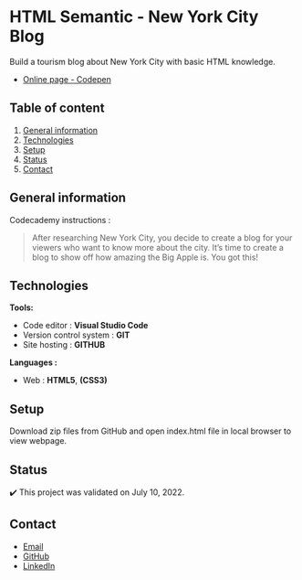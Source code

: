 # HTML Semantic - New York City Blog

Build a tourism blog about New York City with basic HTML knowledge.
- [Online page - Codepen](https://codepen.io/ByronMike/pen/XWqoEZp)

## Table of content
1. [General information](#General-information)
2. [Technologies](#Technologies)
3. [Setup](#Setup)
4. [Status](#Status)
5. [Contact](#Contact)

## General information

Codecademy instructions :
> After researching New York City, you decide to create a blog for your viewers who want to know more about the city. It’s time to create a blog to show off how amazing the Big Apple is. You got this!

## Technologies
**Tools:**
 * Code editor : **Visual Studio Code**
 * Version control system : **GIT**
 * Site hosting : **GITHUB**
  
**Languages :**
 * Web : **HTML5**, **(CSS3)**
 
## Setup
Download zip files from GitHub and open index.html file in local browser to view webpage.

## Status
:heavy_check_mark: This project was validated on July 10, 2022.

## Contact
* [Email](mailto:auger.michaell@gmail;com)
* [GitHub](https://github.com/ByronMike)
* [LinkedIn](https://www.linkedin.com/in/auger-michael/)
